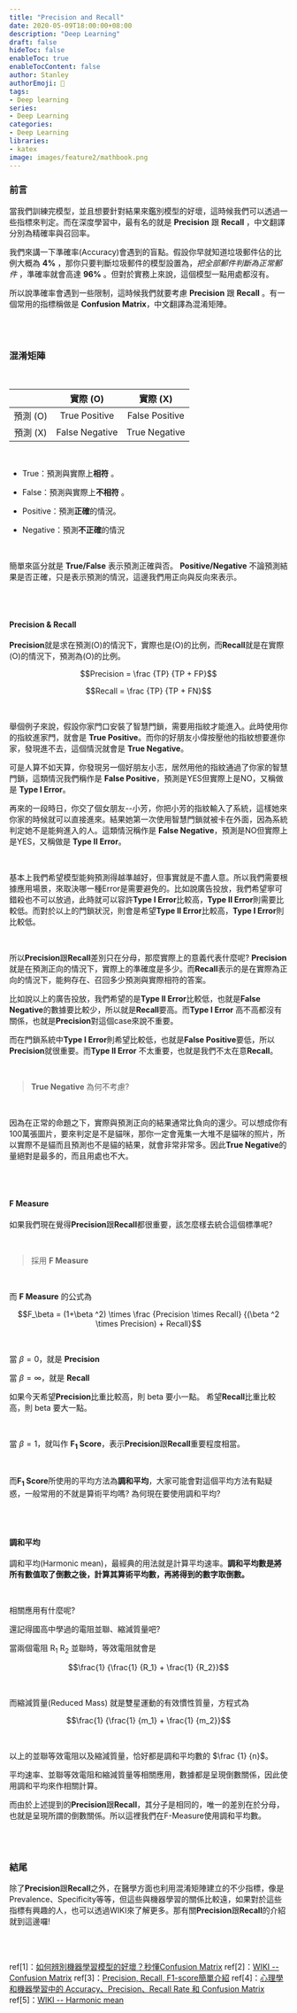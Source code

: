 ```yaml
---
title: "Precision and Recall"
date: 2020-05-09T18:00:00+08:00
description: "Deep Learning"
draft: false
hideToc: false
enableToc: true
enableTocContent: false
author: Stanley
authorEmoji: 🏫
tags:
- Deep learning
series:
- Deep Learning
categories:
- Deep Learning
libraries:
- katex
image: images/feature2/mathbook.png
---
```


### 前言

當我們訓練完模型，並且想要針對結果來鑑別模型的好壞，這時候我們可以透過一些指標來判定。而在深度學習中，最有名的就是 **Precision** 跟 **Recall** ，中文翻譯分別為精確率與召回率。

我們來講一下準確率(Accuracy)會遇到的盲點。假設你早就知道垃圾郵件佔的比例大概為 **4%** ，那你只要判斷垃圾郵件的模型設置為，_把全部郵件判斷為正常郵件_ ，準確率就會高達 **96%** 。但對於實務上來說，這個模型一點用處都沒有。

所以說準確率會遇到一些限制，這時候我們就要考慮 **Precision** 跟 **Recall** 。有一個常用的指標稱做是 **Confusion Matrix**，中文翻譯為混淆矩陣。

<br/><br/>

### 混淆矩陣

<br/>

||實際 (O)|實際 (X)|
|:---:|:---:|:---:|
|預測 (O)| True Positive | False Positive |
|預測 (X)| False Negative | True Negative |

<br/>

- True：預測與實際上**相符** 。
- False：預測與實際上**不相符** 。

- Positive：預測**正確**的情況。
- Negative：預測**不正確**的情況

<br/>

簡單來區分就是
**True/False** 表示預測正確與否。
**Positive/Negative** 不論預測結果是否正確，只是表示預測的情況，這邊我們用正向與反向來表示。

<br/><br/>

#### Precision & Recall

**Precision**就是求在預測(O)的情況下，實際也是(O)的比例，而**Recall**就是在實際(O)的情況下，預測為(O)的比例。

$$Precision = \frac {TP} {TP + FP}$$

$$Recall = \frac {TP} {TP + FN}$$

<br/>

舉個例子來說，假設你家門口安裝了智慧門鎖，需要用指紋才能進入。此時使用你的指紋進家門，就會是 **True Positive**。而你的好朋友小偉按壓他的指紋想要進你家，發現進不去，這個情況就會是 **True Negative**。

可是人算不如天算，你發現另一個好朋友小志，居然用他的指紋通過了你家的智慧門鎖，這類情況我們稱作是 **False Positive**，預測是YES但實際上是NO，又稱做是 **Type I Error**。

再來的一段時日，你交了個女朋友--小芳，你把小芳的指紋輸入了系統，這樣她來你家的時候就可以直接進來。結果她第一次使用智慧門鎖就被卡在外面，因為系統判定她不是能夠進入的人。這類情況稱作是 **False Negative**，預測是NO但實際上是YES，又稱做是 **Type II Error**。

<br/>

基本上我們希望模型能夠預測得越準越好，但事實就是不盡人意。所以我們需要根據應用場景，來取決哪一種Error是需要避免的。比如說廣告投放，我們希望寧可錯殺也不可以放過，此時就可以容許**Type I Error**比較高，**Type II Error**則需要比較低。而對於以上的門鎖狀況，則會是希望**Type II Error**比較高，**Type I Error**則比較低。

<br/>

所以**Precision**跟**Recall**差別只在分母，那麼實際上的意義代表什麼呢? **Precision**就是在預測正向的情況下，實際上的準確度是多少。而**Recall**表示的是在實際為正向的情況下，能夠存在、召回多少預測與實際相符的答案。

比如說以上的廣告投放，我們希望的是**Type II Error**比較低，也就是**False Negative**的數據要比較少，所以就是**Recall**要高。而**Type I Error** 高不高都沒有關係，也就是**Precision**對這個case來說不重要。

而在門鎖系統中**Type I Error**則希望比較低，也就是**False Positive**要低，所以**Precision**就很重要。而**Type II Error** 不太重要，也就是我們不太在意**Recall**。

<br/>

> **True Negative** 為何不考慮?

<br/>

因為在正常的命題之下，實際與預測正向的結果通常比負向的還少。可以想成你有100萬張圖片，要來判定是不是貓咪，那你一定會蒐集一大堆不是貓咪的照片，所以實際不是貓而且預測也不是貓的結果，就會非常非常多。因此**True Negative**的量絕對是最多的，而且用處也不大。

<br/><br/>

#### F Measure

如果我們現在覺得**Precision**跟**Recall**都很重要，該怎麼樣去統合這個標準呢?

<br/>

> 採用 **F Measure**

<br/>

而 **F Measure** 的公式為

$$F_\beta = (1+\beta ^2) \times \frac {Precision \times Recall} {(\beta ^2 \times Precision) + Recall}$$

<br/>

當 $\beta = 0$，就是 **Precision**

當 $\beta = \infty$，就是 **Recall**

如果今天希望**Precision**比重比較高，則 beta 要小一點。 希望**Recall**比重比較高，則 beta 要大一點。

<br/>

當 $\beta = 1$，就叫作 **F<sub>1</sub> Score**，表示**Precision**跟**Recall**重要程度相當。

<br/>

而**F<sub>1</sub> Score**所使用的平均方法為**調和平均**，大家可能會對這個平均方法有點疑惑，一般常用的不就是算術平均嗎? 為何現在要使用調和平均?

<br/><br/>

#### 調和平均

調和平均(Harmonic mean)，最經典的用法就是計算平均速率。**調和平均數是將所有數值取了倒數之後，計算其算術平均數，再將得到的數字取倒數。**

<br/>

相關應用有什麼呢?

還記得國高中學過的電阻並聯、縮減質量吧?

當兩個電阻 R<sub>1</sub> R<sub>2</sub> 並聯時，等效電阻就會是

$$\frac{1} {\frac{1} {R_1} + \frac{1} {R_2}}$$

<br/>

而縮減質量(Reduced Mass) 就是雙星運動的有效慣性質量，方程式為

$$\frac{1} {\frac{1} {m_1} + \frac{1} {m_2}}$$

<br/>

以上的並聯等效電阻以及縮減質量，恰好都是調和平均數的 $\frac {1} {n}$。

平均速率、並聯等效電阻和縮減質量等相關應用，數據都是呈現倒數關係，因此使用調和平均來作相關計算。

而由於上述提到的**Precision**跟**Recall**，其分子是相同的，唯一的差別在於分母，也就是呈現所謂的倒數關係。所以這裡我們在F-Measure使用調和平均數。

<br/><br/>

### 結尾

除了**Precision**跟**Recall**之外，在醫學方面也利用混淆矩陣建立的不少指標，像是Prevalence、Specificity等等，但這些與機器學習的關係比較遠，如果對於這些指標有興趣的人，也可以透過WIKI來了解更多。那有關**Precision**跟**Recall**的介紹就到這邊囉!

<br/><br/>

ref[1]：[如何辨別機器學習模型的好壞？秒懂Confusion Matrix](https://www.ycc.idv.tw/confusion-matrix.html)
ref[2]：[WIKI -- Confusion Matrix](https://en.wikipedia.org/wiki/Confusion_matrix)
ref[3]：[Precision, Recall, F1-score簡單介紹](https://medium.com/nlp-tsupei/precision-recall-f1-score%E7%B0%A1%E5%96%AE%E4%BB%8B%E7%B4%B9-f87baa82a47)
ref[4]：[心理學和機器學習中的 Accuracy、Precision、Recall Rate 和 Confusion Matrix](https://medium.com/@ChingTien/%E5%BF%83%E7%90%86%E5%AD%B8%E5%92%8C%E6%A9%9F%E5%99%A8%E5%AD%B8%E7%BF%92%E4%B8%AD%E7%9A%84-accuracy-precision-recall-rate-%E5%92%8C-confusion-matrix-529d18abc3a)
ref[5]：[WIKI -- Harmonic mean](https://en.wikipedia.org/wiki/Harmonic_mean)
